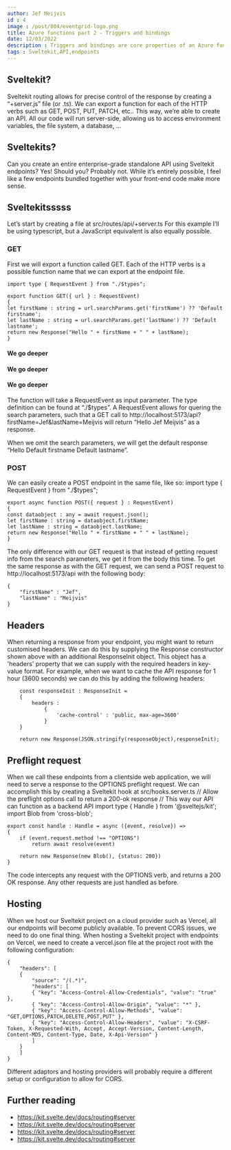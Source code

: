 ```yaml
---
author: Jef Meijvis
id : 4
image : /post/004/eventgrid-logo.png
title: Azure functions part 2 - Triggers and bindings
date: 12/03/2022
description : Triggers and bindings are core properties of an Azure function. In this blogpost we will have a deeper look ...
tags : Sveltekit,API,endpoints
---
```


## Sveltekit?

Sveltekit routing allows for precise control of the response by creating a “+server.js” file (or .ts). We can export a function for each of the HTTP verbs such as GET, POST, PUT, PATCH, etc.. This way, we’re able to create an API. All our code will run server-side, allowing us to access environment variables, the file system, a database, …
## Sveltekits?
Can you create an entire enterprise-grade standalone API using Sveltekit endpoints? Yes! Should you? Probably not. While it’s entirely possible, I feel like a few endpoints bundled together with your front-end code make more sense.
## Sveltekitsssss
Let’s start by creating a file at src/routes/api/+server.ts For this example I’ll be using typescript, but a JavaScript equivalent is also equally possible.
### GET
First we will export a function called GET. Each of the HTTP verbs is a possible function name that we can export at the endpoint file.

    import type { RequestEvent } from "./$types";

    export function GET({ url } : RequestEvent) 
    {
    let firstName : string = url.searchParams.get('firstName') ?? 'Default firstname';
    let lastName : string = url.searchParams.get('lastName') ?? 'Default lastname';
    return new Response("Hello " + firstName + " " + lastName);
    }

#### We go deeper

#### We go deeper


#### We go deeper


The function will take a RequestEvent as input parameter. The type definition can be found at “./$types”. A RequestEvent allows for quering the search parameters, such that a GET call to http://localhost:5173/api?firstName=Jef&lastName=Meijvis will return “Hello Jef Meijvis” as a response.

When we omit the search parameters, we will get the default response “Hello Default firstname Default lastname”.
### POST
We can easily create a POST endpoint in the same file, like so:
    import type { RequestEvent } from "./$types";

    export async function POST({ request } : RequestEvent) 
    {
    const dataobject : any = await request.json();
    let firstName : string = dataobject.firstName;
    let lastName : string = dataobject.lastName;
    return new Response("Hello " + firstName + " " + lastName);
    }

The only difference with our GET request is that instead of getting request info from the search parameters, we get it from the body this time. To get the same response as with the GET request, we can send a POST request to http://localhost:5173/api with the following body:

    {
        "firstName" : "Jef",
        "lastName" : "Meijvis"
    }
## Headers
When returning a response from your endpoint, you might want to return customised headers. We can do this by supplying the Response constructor shown above with an additional ResponseInit object. This object has a 'headers' property that we can supply with the required headers in key-value format. For example, when we want to cache the API response for 1 hour (3600 seconds) we can do this by adding the following headers:

        const responseInit : ResponseInit =
        {
            headers : 
                {
                    'cache-control' : 'public, max-age=3600'
                }
        }

        return new Response(JSON.stringify(responseObject),responseInit);

## Preflight request
When we call these endpoints from a clientside web application, we will need to serve a response to the OPTIONS preflight request. We can accomplish this by creating a Sveltekit hook at src/hooks.server.ts
    // Allow the preflight options call to return a 200-ok response
    // This way our API can function as a backend API
    import type { Handle } from '@sveltejs/kit';
    import Blob from 'cross-blob';

    export const handle : Handle = async ({event, resolve}) => 
    {
        if (event.request.method !== "OPTIONS") 
            return await resolve(event)

        return new Response(new Blob(), {status: 200})
    }
The code intercepts any request with the OPTIONS verb, and returns a 200 OK response. Any other requests are just handled as before.

## Hosting
When we host our Sveltekit project on a cloud provider such as Vercel, all our endpoints will become publicly available. To prevent CORS issues, we need to do one final thing. When hosting a Sveltekit project with endpoints on Vercel, we need to create a vercel.json file at the project root with the following configuration:

    {
        "headers": [
        {
            "source": "/(.*)",
            "headers": [
            { "key": "Access-Control-Allow-Credentials", "value": "true" },
            { "key": "Access-Control-Allow-Origin", "value": "*" },
            { "key": "Access-Control-Allow-Methods", "value": "GET,OPTIONS,PATCH,DELETE,POST,PUT" },
            { "key": "Access-Control-Allow-Headers", "value": "X-CSRF-Token, X-Requested-With, Accept, Accept-Version, Content-Length, Content-MD5, Content-Type, Date, X-Api-Version" }
            ]
        }
        ]
    }

Different adaptors and hosting providers will probably require a different setup or configuration to allow for CORS.
## Further reading
- https://kit.svelte.dev/docs/routing#server
- https://kit.svelte.dev/docs/routing#server
- https://kit.svelte.dev/docs/routing#server
- https://kit.svelte.dev/docs/routing#server

